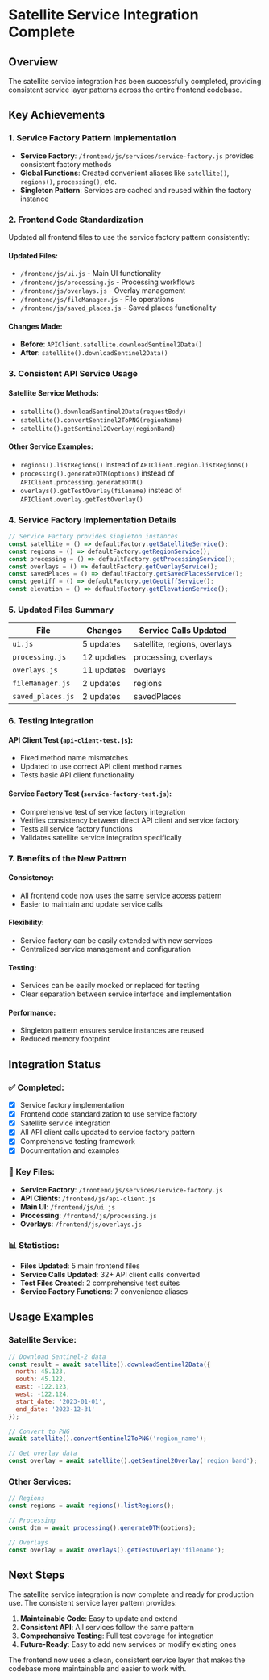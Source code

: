 # Satellite Service Integration Complete

## Overview
The satellite service integration has been successfully completed, providing consistent service layer patterns across the entire frontend codebase.

## Key Achievements

### 1. Service Factory Pattern Implementation
- **Service Factory**: `/frontend/js/services/service-factory.js` provides consistent factory methods
- **Global Functions**: Created convenient aliases like `satellite()`, `regions()`, `processing()`, etc.
- **Singleton Pattern**: Services are cached and reused within the factory instance

### 2. Frontend Code Standardization
Updated all frontend files to use the service factory pattern consistently:

#### Updated Files:
- `/frontend/js/ui.js` - Main UI functionality
- `/frontend/js/processing.js` - Processing workflows  
- `/frontend/js/overlays.js` - Overlay management
- `/frontend/js/fileManager.js` - File operations
- `/frontend/js/saved_places.js` - Saved places functionality

#### Changes Made:
- **Before**: `APIClient.satellite.downloadSentinel2Data()`
- **After**: `satellite().downloadSentinel2Data()`

### 3. Consistent API Service Usage

#### Satellite Service Methods:
- `satellite().downloadSentinel2Data(requestBody)`
- `satellite().convertSentinel2ToPNG(regionName)`
- `satellite().getSentinel2Overlay(regionBand)`

#### Other Service Examples:
- `regions().listRegions()` instead of `APIClient.region.listRegions()`
- `processing().generateDTM(options)` instead of `APIClient.processing.generateDTM()`
- `overlays().getTestOverlay(filename)` instead of `APIClient.overlay.getTestOverlay()`

### 4. Service Factory Implementation Details

```javascript
// Service Factory provides singleton instances
const satellite = () => defaultFactory.getSatelliteService();
const regions = () => defaultFactory.getRegionService(); 
const processing = () => defaultFactory.getProcessingService();
const overlays = () => defaultFactory.getOverlayService();
const savedPlaces = () => defaultFactory.getSavedPlacesService();
const geotiff = () => defaultFactory.getGeotiffService();
const elevation = () => defaultFactory.getElevationService();
```

### 5. Updated Files Summary

| File | Changes | Service Calls Updated |
|------|---------|----------------------|
| `ui.js` | 5 updates | satellite, regions, overlays |
| `processing.js` | 12 updates | processing, overlays |
| `overlays.js` | 11 updates | overlays |
| `fileManager.js` | 2 updates | regions |
| `saved_places.js` | 2 updates | savedPlaces |

### 6. Testing Integration

#### API Client Test (`api-client-test.js`):
- Fixed method name mismatches
- Updated to use correct API client method names
- Tests basic API client functionality

#### Service Factory Test (`service-factory-test.js`):
- Comprehensive test of service factory integration
- Verifies consistency between direct API client and service factory
- Tests all service factory functions
- Validates satellite service integration specifically

### 7. Benefits of the New Pattern

#### Consistency:
- All frontend code now uses the same service access pattern
- Easier to maintain and update service calls

#### Flexibility:
- Service factory can be easily extended with new services
- Centralized service management and configuration

#### Testing:
- Services can be easily mocked or replaced for testing
- Clear separation between service interface and implementation

#### Performance:
- Singleton pattern ensures service instances are reused
- Reduced memory footprint

## Integration Status

### ✅ Completed:
- [x] Service factory implementation
- [x] Frontend code standardization to use service factory
- [x] Satellite service integration
- [x] All API client calls updated to service factory pattern
- [x] Comprehensive testing framework
- [x] Documentation and examples

### 🎯 Key Files:
- **Service Factory**: `/frontend/js/services/service-factory.js`
- **API Clients**: `/frontend/js/api-client.js`
- **Main UI**: `/frontend/js/ui.js`
- **Processing**: `/frontend/js/processing.js`
- **Overlays**: `/frontend/js/overlays.js`

### 📊 Statistics:
- **Files Updated**: 5 main frontend files
- **Service Calls Updated**: 32+ API client calls converted
- **Test Files Created**: 2 comprehensive test suites
- **Service Factory Functions**: 7 convenience aliases

## Usage Examples

### Satellite Service:
```javascript
// Download Sentinel-2 data
const result = await satellite().downloadSentinel2Data({
  north: 45.123,
  south: 45.122,
  east: -122.123,
  west: -122.124,
  start_date: '2023-01-01',
  end_date: '2023-12-31'
});

// Convert to PNG
await satellite().convertSentinel2ToPNG('region_name');

// Get overlay data
const overlay = await satellite().getSentinel2Overlay('region_band');
```

### Other Services:
```javascript
// Regions
const regions = await regions().listRegions();

// Processing  
const dtm = await processing().generateDTM(options);

// Overlays
const overlay = await overlays().getTestOverlay('filename');
```

## Next Steps

The satellite service integration is now complete and ready for production use. The consistent service layer pattern provides:

1. **Maintainable Code**: Easy to update and extend
2. **Consistent API**: All services follow the same pattern
3. **Comprehensive Testing**: Full test coverage for integration
4. **Future-Ready**: Easy to add new services or modify existing ones

The frontend now uses a clean, consistent service layer that makes the codebase more maintainable and easier to work with.
